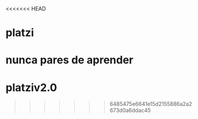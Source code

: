 <<<<<<< HEAD
# platzi
nunca pares de aprender
=======
# platziv2.0
>>>>>>> 6485475e6641e15d2155886a2a2673d0a6ddac45
